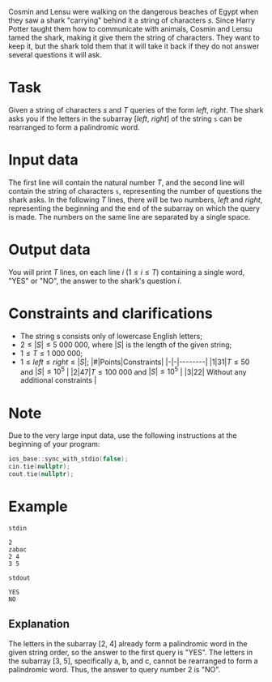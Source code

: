 Cosmin and Lensu were walking on the dangerous beaches of Egypt when they saw a shark "carrying" behind it a string of characters $s$. Since Harry Potter taught them how to communicate with animals, Cosmin and Lensu tamed the shark, making it give them the string of characters. They want to keep it, but the shark told them that it will take it back if they do not answer several questions it will ask.

# Task

Given a string of characters $s$ and $T$ queries of the form $left, \ right$. The shark asks you if the letters in the subarray $[left, \ right]$ of the string `s` can be rearranged to form a palindromic word.

# Input data

The first line will contain the natural number $T$, and the second line will contain the string of characters `s`, representing the number of questions the shark asks. In the following $T$ lines, there will be two numbers, $left$ and $right$, representing the beginning and the end of the subarray on which the query is made. The numbers on the same line are separated by a single space.

# Output data

You will print $T$ lines, on each line $i \ (1 \leq i \leq T)$ containing a single word, "YES" or "NO", the answer to the shark's question $i$.

# Constraints and clarifications

* The string s consists only of lowercase English letters;
* $2 \leq |S| \leq 5 \ 000 \ 000$, where $|S|$ is the length of the given string;
* $1 \leq T \leq 1 \ 000 \ 000$;
* $1 \leq left \leq right \leq |S|$;
|#|Points|Constraints|
|-|-|--------|
|1|31|$T \leq 50$ and $|S| \leq 10^5$ |
|2|47|$T \leq 100 \ 000$ and $|S| \leq 10^5$ |
|3|22| Without any additional constraints |

# Note

Due to the very large input data, use the following instructions at the beginning of your program:
```c++
ios_base::sync_with_stdio(false);
cin.tie(nullptr);
cout.tie(nullptr);
```

# Example

`stdin`
```
2
zabac
2 4
3 5
```

`stdout`
```
YES
NO
```

## Explanation

The letters in the subarray [2, 4] already form a palindromic word in the given string order, so the answer to the first query is "YES".
The letters in the subarray [3, 5], specifically a, b, and c, cannot be rearranged to form a palindromic word. Thus, the answer to query number 2 is "NO".